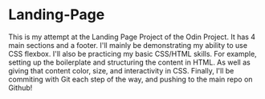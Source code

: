 # Landing-Page
This is my attempt at the Landing Page Project of the Odin Project.
It has 4 main sections and a footer.
I'll mainly be demonstrating my ability to use CSS flexbox.
I'll also be practicing my basic CSS/HTML skills.
For example, setting up the boilerplate and structuring the content in HTML.
As well as giving that content color, size, and interactivity in CSS. 
Finally, I'll be commiting with Git each step of the way, and pushing to the main repo on Github!